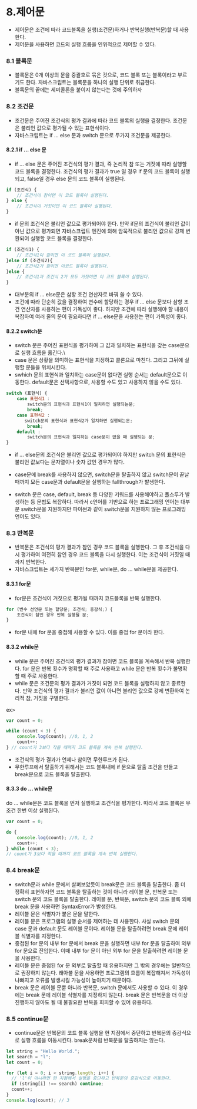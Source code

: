 # 8.제어문
- 제어문은 조건에 따라 코드블록을 실행(조건문)하거나 반복실행(반복문)할 때 사용한다.
- 제어문을 사용하면 코드의 실행 흐름을 인위적으로 제어할 수 있다.

### 8.1 블록문
- 블록문은 0개 이상의 문을 중괄호로 묶은 것으로, 코드 블록 또는 블록이라고 부르기도 한다. 자바스크립트는 블록문을 하나의 실행 단위로 취급한다.
- 블록문의 끝에는 세미콜론을 붙이지 않는다는 것에 주의하자

### 8.2 조건문
- 조건문은 주어진 조건식의 평가 결과에 따라 코드 블록의 실행을 결정한다. 조건문은 불리언 값으로 평가될 수 있는 표현식이다.
- 자바스크립트는 if ... else 문과 switch 문으로 두가지 조건문을 제공한다.

#### 8.2.1 if ... else 문
- if ... else 문은 주어진 조건식의 평가 결과, 즉 논리적 참 또는 거짓에 따라 실행할 코드 블록을 결정한다. 조건식의 평가 결과가 true 일 경우 if 문의 코드 블록이 실행되고, false일 경우 else 문의 코드 블록이 실행된다.

``` javascript
if (조건식) {
    // 조건식이 참이면 이 코드 블록이 실행된다.
} else {
    // 조건식이 거짓이면 이 코드 블록이 실행된다.
}
```

- if 문의 조건식은 불리언 값으로 평가되어야 한다. 만약 if문의 조건식이 불리언 값이 아닌 값으로 평가되면 자바스크립트 엔진에 의해 암묵적으로 불리언 값으로 강제 변환되어 실행할 코드 블록을 결정한다.

``` javascript
if (조건식1) {
    // 조건식1이 참이면 이 코드 블록이 실행된다.
}else if (조건식2){
    // 조건식2가 참이면 이코드 블록이 실행된다.
}else {
    // 조건식1과 조건식 2가 모두 거짓이면 이 코드 블록이 실행된다.
}
```

- 대부분의 if ... else문은 삼항 조건 연산자로 바꿔 쓸 수 있다.
- 조건에 따라 단순히 값을 결정하여 변수에 할당하는 경우 if ... else 문보다 삼항 조건 연산자를 사용하는 편이 가독성이 좋다. 하지만 조건에 따라 실행해야 할 내용이 복잡하여 여러 줄의 문이 필요하다면 if ... else문을 사용한는 편이 가독성이 좋다.

#### 8.2.2 switch문
- switch 문은 주어진 표현식을 평가하여 그 값과 일치하는 표현식을 갖는 case문으로 실행 흐름을 옮긴다.\
- case 문은 상황을 의미하는 표현식을 지정하고 콜론으로 마친다. 그리고 그뒤에 실행할 문들을 위치시킨다.
- swhich 문의 표현식과 일치하는 case문이 없다면 실행 순서는 default문으로 이동한다. default문은 선택사항으로, 사용할 수도 있고 사용하지 않을 수도 있다.

``` javascript
switch (표현식) {
    case 표현식1 : 
        switch문의 표현식과 표현식1이 일치하면 실행되는문;
        break;
    case 표현식2 :
       switch문의 표현식과 표현식2가 일치하면 실행되는문;
        break;
    default :
        switch문의 표현식과 일치하는 case문이 없을 때 실행되는 문;
}

```

- if ... else문의 조건식은 불리언 값으로 평가되어야 하지만 switch 문의 표현식은 불리언 값보다는 문자열이나 숫자 값인 경우가 많다.

- case문에 break를 사용하지 않으면, switch문을 탈출하지 않고 switch문이 끝날 때까지 모든 case문과 default문을 실행하는 fallthrough가 발생한다.

- switch 문은 case, default, break 등 다양한 키워드를 사용해야하고 폴스루가 발생하는 등 문법도 복잡하다. 따라서 c언어를 기반으로 하는 프로그래밍 언어는 대부분 switch문을 지원하지만 파이썬과 같이 switch문을 지원하지 않는 프로그래밍 언어도 있다.

### 8.3 반복문
- 반복문은 조건식의 평가 결과가 참인 경우 코드 블록을 실행한다. 그 후 조건식을 다시 평가하여 여전히 참인 경우 코드 블록을 다시 실행한다. 이는 조건식이 거짓일 때까지 반복한다.
- 자바스크립트는 세가지 반복문인 for문, while문, do ... while문을 제공한다.

#### 8.3.1 for문
- for문은 조건식이 거짓으로 평가될 때까지 코드블록을 반복 실행한다.

``` javascript
for (변수 선언문 또는 할당문; 조건식; 증감식;) {
    조건식이 참인 경우 반복 실행될 문;
}
```

- for문 내에 for 문을 중첩해 사용할 수 있다. 이를 중첩 for 문이라 한다.

#### 8.3.2 while문
- while 문은 주어진 조건식의 평가 결과가 참이면 코드 블록을 계속해서 반복 실행한다. for 문은 반복 횟수가 명확할 때 주로 사용하고 while 문은 반복 횟수가 불명확할 때 주로 사용한다.
- while 문은 조건문의 평가 결과가 거짓이 되면 코드 블록을 실행하지 않고 종료한다. 만약 조건식의 평가 결과가 불리언 값이 아니면 불리언 값으로 강제 변환하여 논리적 참, 거짓을 구별한다.

ex>
``` javascript
var count = 0;

while (count < 3) {
    console.log(count); //0, 1, 2
    count++;
} // count가 3보다 작을 때까지 코드 블록을 계속 반복 실행한다.
```
- 조건식의 평가 결과가 언제나 참이면 무한루프가 된다.
- 무한루프에서 탈출하기 위해서는 코드 블록내에 if 문으로 탈출 조건을 만들고 break문으로 코드 블록을 탈출한다.

#### 8.3.3 do ... while문
do ... while문은 코드 블록을 먼저 실행하고 조건식을 평가한다. 따라서 코드 블록은 무조건 한번 이상 실행된다.

``` javascript
var count = 0;

do {
    console.log(count); //0, 1, 2
    count++;
} while (count < 3); 
// count가 3보다 작을 때까지 코드 블록을 계속 반복 실행한다.
```
### 8.4 break문
- switch문과 while 문에서 살펴보았듯이 break문은 코드 블록을 탈출한다. 좀 더 정확히 표현하자면 코드 블록을 탈출하는 것이 아니라 레이블 문, 반복문 또는 switch 문의 코드 블록을 탈출한다. 레이블 문, 반복문, switch 문의 코드 블록 외에 break 문을 사용하면 SyntaxError가 발생한다.
- 레이블 문은 식별자가 붙은 문을 말한다. 
- 레이블 문은 프로그램의 실행 순서를 제어하는 데 사용한다. 사실 switch 문의 case 문과 default 문도 레이블 문이다. 레이블 문을 탈출하려면 break 문에 레이블 식별자를 지정한다.
- 중첩된 for 문의 내부 for 문에서 break 문을 실행하면 내부 for 문을 탈출하여 외부 for 문으로 진입한다. 이때 내부 for 문이 아닌 외부 for 문을 탈출하려면 레이블 문을 사용한다.
- 레이블 문은 중첩된 for 문 외부로 탈출할 때 유용하지만 그 밖의 경우에는 일반적으로 권장하지 않는다. 래아불 문을 사용하면 프로그램의 흐름이 복잡해져서 가독성이 나빠지고 오류를 발생시킬 가능성이 높아지기 때문이다.
- break 문은 레이블 문뿐 아니라 반복문, switch 문에서도 사용할 수 있다. 이 경우에는 break 문에 레이블 식별자를 지정하지 않는다. break 문은 반복문을 더 이상 진행하지 않아도 될 때 불필요한 반복을 회피할 수 있어 유용하다.

### 8.5 continue문
- continue문은 반복문의 코드 블록 실행을 현 지점에서 중단하고 반복문의 증감식으로 실행 흐름을 이동시킨다. break문처럼 반복문을 탈출하지는 않는다.
```javascript
let string = "Hello World.";
let search = "l";
let count = 0;

for (let i = 0; i < string.length; i++) {
  // 'l'이 아니라면 현 지점에서 실행을 중단하고 반복문의 증감식으로 이동한다.
  if (string[i] !== search) continue;
  count++;
}
console.log(count); // 3
```
